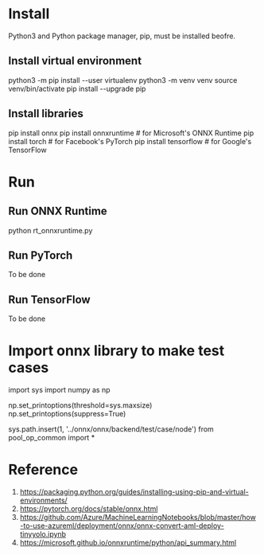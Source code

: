 # Install
Python3 and Python package manager, pip, must be installed beofre.

## Install virtual environment
python3 -m pip install --user virtualenv
python3 -m venv venv
source venv/bin/activate
pip install --upgrade pip

## Install libraries
pip install onnx
pip install onnxruntime	# for Microsoft's ONNX Runtime
pip install torch		# for Facebook's PyTorch
pip install tensorflow	# for Google's TensorFlow

# Run
## Run ONNX Runtime
python rt_onnxruntime.py

## Run PyTorch
To be done

## Run TensorFlow
To be done

# Import onnx library to make test cases
import sys
import numpy as np

np.set_printoptions(threshold=sys.maxsize)
np.set_printoptions(suppress=True)

sys.path.insert(1, '../onnx/onnx/backend/test/case/node')
from pool_op_common import *

# Reference
1. https://packaging.python.org/guides/installing-using-pip-and-virtual-environments/
2. https://pytorch.org/docs/stable/onnx.html
3. https://github.com/Azure/MachineLearningNotebooks/blob/master/how-to-use-azureml/deployment/onnx/onnx-convert-aml-deploy-tinyyolo.ipynb
4. https://microsoft.github.io/onnxruntime/python/api_summary.html

